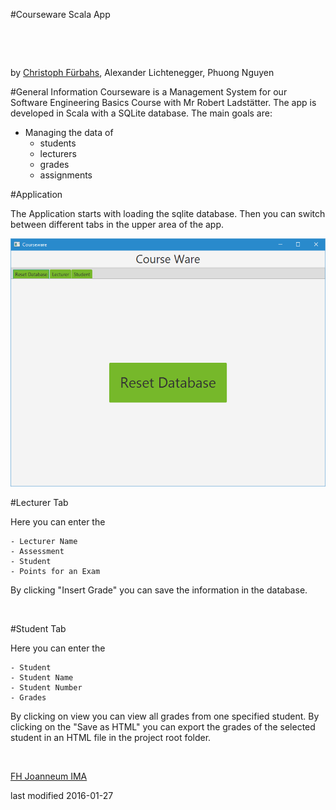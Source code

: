 #Courseware Scala App

![<fhLogo>](<https://www.fh-joanneum.at/custom/images/logo_1001.png>)

![<fhIma>](<http://www.fh-joanneum.at/global/show_picture.asp?id=aaaaaaaaaajahgt>)

by [Christoph Fürbahs](http://www.fuerbahs.com), Alexander Lichtenegger, Phuong Nguyen

#General Information
Courseware is a Management System for our Software Engineering Basics Course with Mr Robert Ladstätter.
The app is developed in Scala with a SQLite database.
The main goals are:
- Managing the data of
	- students
	- lecturers
	- grades
	- assignments

#Application

The Application starts with loading the sqlite database.
Then you can switch between different tabs in the upper area of the app.

![<Screenshot Main Tab>](<./screenshots/1.png>)

#Lecturer Tab

Here you can enter the

    - Lecturer Name
    - Assessment
    - Student
    - Points for an Exam

By clicking "Insert Grade" you can save the information in the database.

![<Screenshot Lecturer Tab>](<https://www.fh-joanneum.at/custom/images/logo_1001.png>)

#Student Tab

Here you can enter the

    - Student
    - Student Name
    - Student Number
    - Grades

By clicking on view you can view all grades from one specified student.
By clicking on the "Save as HTML" you can export the grades of the selected student in an HTML file in the project root folder.

![<Screenshot Student Tab>](<https://www.fh-joanneum.at/custom/images/logo_1001.png>)

[FH Joanneum IMA](http://www.fh-joanneum.at/ima/?lan=en)

last modified 2016-01-27
